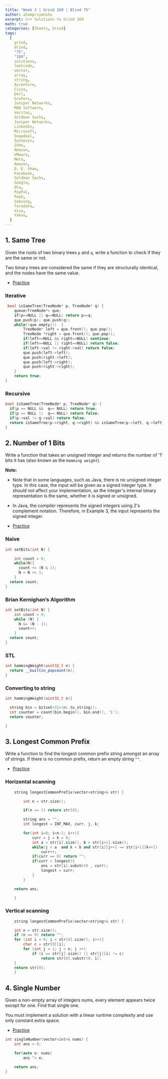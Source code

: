 ```yaml
---
title: "Week 3 | Grind 169 | Blind 75"
author: ahampriyanshu
excerpt: C++ Solutions to Grind 169
math: true
categories: [Sheets, Grind]
tags:
  [
    grind,
    blind,
    "75",
    "169",
    solutions,
    leetcode,
    vector,
    array,
    string,
    Accenture,
    Cisco,
    Dell,
    Grofers,
    Juniper Networks,
    MAQ Software,
    Veritas,
    Goldman Sachs,
    Juniper Networks,
    LinkedIn,
    Microsoft,
    Snapdeal,
    Synopsys,
    Zoho,
    Amazon,
    VMware,
    Meta,
    Amazon,
    D. E. Shaw,
    Facebook,
    Goldman Sachs,
    Google,
    Ola,
    PayPal,
    PayU,
    Samsung,
    Teradata,
    Visa,
    Yahoo,
  ]
---
```


## 1. Same Tree

Given the roots of two binary trees `p` and `q`, write a function to check if they are the same or not.

Two binary trees are considered the same if they are structurally identical, and the nodes have the same value.

- [Practice](https://leetcode.com/problems/same-tree/)

### Iterative

```cpp
 bool isSameTree(TreeNode* p, TreeNode* q) {
    queue<TreeNode*> que;
    if(p==NULL || q==NULL) return p==q;
    que.push(p); que.push(q);
    while(!que.empty())  {
        TreeNode* left = que.front(); que.pop();
        TreeNode *right = que.front(); que.pop();
        if(left==NULL && right==NULL) continue;
        if(left==NULL || right==NULL) return false;
        if(left->val != right->val) return false;
        que.push(left->left);
        que.push(right->left);
        que.push(left->right);
        que.push(right->right);
    }
    return true;
}
```

### Recursive

```cpp
bool isSameTree(TreeNode* p, TreeNode* q) {
  if(p == NULL &&  q== NULL) return true;
  if(p == NULL ||  q== NULL) return false;
  if(p->val != q->val) return false;
  return isSameTree(p->right, q->right) && isSameTree(p->left, q->left) ;
}
```

## 2. Number of 1 Bits

Write a function that takes an unsigned integer and returns the number of '1' bits it has (also known as the `Hamming weight`).

**Note:**

- Note that in some languages, such as Java, there is no unsigned integer type. In this case, the input will be given as a signed integer type. It should not affect your implementation, as the integer's internal binary representation is the same, whether it is signed or unsigned.

- In Java, the compiler represents the signed integers using 2's complement notation. Therefore, in Example 3, the input represents the signed integer.

- [Practice](https://leetcode.com/problems/number-of-1-bits/)

### Naive

```cpp
int setBits(int N) {

    int count = 0;
    while(N){
      count += (N & 1);
      N = N >> 1;
    }
  return count;
}
```

### Brian Kernighan’s Algorithm

```cpp
int setBits(int N) {
    int count = 0;
    while (N) {
      N &= (N - 1);
      count++;
    }
  return count;
}
```

### STL

```cpp
int hammingWeight(uint32_t n) {
  return __builtin_popcount(n);
}
```

### Converting to string

```cpp
int hammingWeight(uint32_t n){

  string bin = bitset<32>(n).to_string();
  int counter = count(bin.begin(), bin.end(), '1');
  return counter;

}
```

## 3. Longest Common Prefix

Write a function to find the longest common prefix string amongst an array of strings. If there is no common prefix, return an empty string `""`.

- [Practice](https://leetcode.com/problems/longest-common-prefix/)

### Horizontal scanning

```cpp
    string longestCommonPrefix(vector<string>& str) {

        int n = str.size();

        if(n == 1) return str[0];

        string ans = "";
        int longest = INT_MAX, curr, j, k;

        for(int i=0; i<n-1; i++){
            curr = j = k = 0;
            int a = str[i].size(), b = str[i+1].size();
            while(j < a  and k < b and str[i][j++] == str[i+1][k++])
                curr++;
            if(curr == 0) return "";
            if(curr < longest){
                ans = str[i].substr(0 , curr);
                longest = curr;
            }
        }

    return ans;

    }
```

### Vertical scanning

```cpp
    string longestCommonPrefix(vector<string>& str) {

    int n = str.size();
    if (n == 0) return "";
    for (int i = 0; i < str[0].size(); i++){
        char c = str[0][i];
        for (int j = 1; j < n; j ++)
            if (i == str[j].size() || str[j][i] != c)
                return str[0].substr(0, i);
    }
    return str[0];
    }
```

## 4. Single Number

Given a non-empty array of integers nums, every element appears twice except for one. Find that single one.

You must implement a solution with a linear runtime complexity and use only constant extra space.

- [Practice](https://leetcode.com/problems/single-number/)

```cpp
int singleNumber(vector<int>& nums) {
    int ans = 0;

    for(auto e: nums)
        ans ^= e;

    return ans;
}
```
